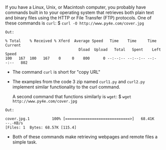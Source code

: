 If you have a Linux, Unix, or Macintosh computer, you probably have commands built in to your operating system that retrieves both plain text and binary files using the HTTP or File Transfer (FTP) protocols. One of these commands is `curl`:
$ `curl -O http://www.py4e.com/cover.jpg`

`Out:`
```
% Total    % Received % Xferd  Average Speed   Time    Time     Time  Current
                                 Dload  Upload   Total   Spent    Left  Speed
100   167  100   167    0     0    800      0 --:--:-- --:--:-- --:--:--   802
```
- The command `curl` is short for "copy URL" 
- The examples from the code 3 zip named `curl1.py` and `curl2.py` implement similar functionality to the curl command.

	A second command that functions similarly is `wget`:
	$ `wget http://www.py4e.com/cover.jpg`

`Out:`
```
cover.jpg.1          100% [=============================>]   68.41K    --.-KB/s
[Files: 1  Bytes: 68.57K [115.4]
```
- Both of these commands make retrieving webpages and remote files a simple task.
